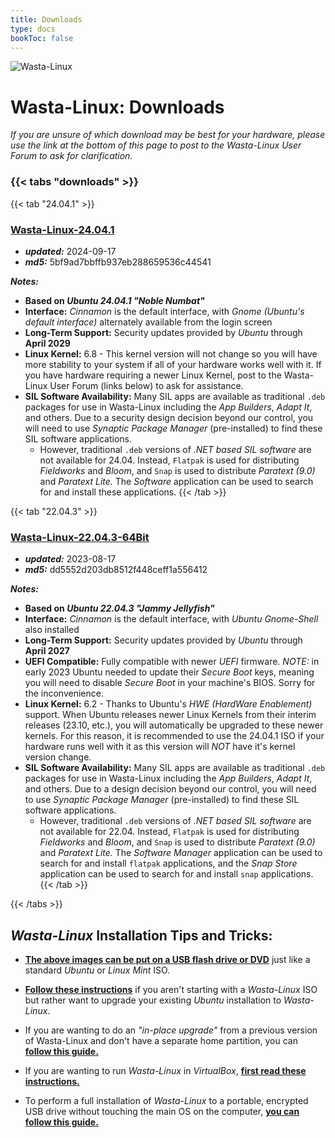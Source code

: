 ```yaml
---
title: Downloads
type: docs
bookToc: false
---
```


![Wasta-Linux](/media/wasta-linux-round-128.png)

# Wasta-Linux: Downloads

*If you are unsure of which download may be best for your hardware, please use the link at the bottom of this page to post to the Wasta-Linux User Forum to ask for clarification.*

### {{< tabs "downloads" >}}

{{< tab "24.04.1" >}}

### [**Wasta-Linux-24.04.1**](https://www.wastalinux.org/downloads/isos/wl-24-04-1/WL-24.04.1.iso)
* ***updated:*** 2024-09-17
* ***md5:*** 5bf9ad7bbffb937eb288659536c44541

***Notes:***
* **Based on _Ubuntu 24.04.1 "Noble Numbat"_**
* **Interface:** *Cinnamon* is the default interface, with *Gnome (Ubuntu's default interface)* alternately available from the login screen
* **Long-Term Support:** Security updates provided by *Ubuntu* through **April 2029**
* **Linux Kernel:** 6.8 - This kernel version will not change so you will have more stability to your system if all of your hardware works well with it. If you have hardware requiring a newer Linux Kernel, post to the Wasta-Linux User Forum (links below) to ask for assistance.
* **SIL Software Availability:** Many SIL apps are available as traditional `.deb` packages for use in Wasta-Linux including the *App Builders*, *Adapt It*, and others. Due to a security design decision beyond our control, you will need to use *Synaptic Package Manager* (pre-installed) to find these SIL software applications.
  * However, traditional `.deb` versions of *.NET based SIL software* are not available for 24.04. Instead, `Flatpak` is used for distributing *Fieldworks* and *Bloom*, and `Snap` is used to distribute *Paratext (9.0)* and *Paratext Lite.* The *Software* application can be used to search for and install these applications.
{{< /tab >}}

{{< tab "22.04.3" >}}

### [**Wasta-Linux-22.04.3-64Bit**](https://www.wastalinux.org/downloads/isos/wl-22-04-3/WL-22.04.3-64bit.iso)
* ***updated:*** 2023-08-17
* ***md5:*** dd5552d203db8512f448ceff1a556412

***Notes:***
* **Based on _Ubuntu 22.04.3 "Jammy Jellyfish"_**
* **Interface:** *Cinnamon* is the default interface, with *Ubuntu Gnome-Shell* also installed
* **Long-Term Support:** Security updates provided by *Ubuntu* through **April 2027**
* **UEFI Compatible:** Fully compatible with newer *UEFI* firmware. *NOTE:* in early 2023 Ubuntu needed to update their *Secure Boot* keys, meaning you will need to disable *Secure Boot* in your machine's BIOS. Sorry for the inconvenience.
* **Linux Kernel:** 6.2 - Thanks to Ubuntu's *HWE (HardWare Enablement)* support. When Ubuntu releases newer Linux Kernels from their interim releases (23.10, etc.), you will automatically be upgraded to these newer kernels. For this reason, it is recommended to use the 24.04.1 ISO if your hardware runs well with it as this version will *NOT* have it's kernel version change.
* **SIL Software Availability:** Many SIL apps are available as traditional `.deb` packages for use in Wasta-Linux including the *App Builders*, *Adapt It*, and others. Due to a design decision beyond our control, you will need to use *Synaptic Package Manager* (pre-installed) to find these SIL software applications.
  * However, traditional `.deb` versions of *.NET based SIL software* are not available for 22.04. Instead, `Flatpak` is used for distributing *Fieldworks* and *Bloom*, and `Snap` is used to distribute *Paratext (9.0)* and *Paratext Lite.* The *Software Manager* application can be used to search for and install `flatpak` applications, and the *Snap Store* application can be used to search for and install `snap` applications.
{{< /tab >}}

{{< /tabs >}}

## *Wasta-Linux* Installation Tips and Tricks:

* [**The above images can be put on a USB flash drive or DVD**](/tutorials/create-bootable-usb) just like a standard *Ubuntu* or *Linux Mint* ISO.

* [**Follow these instructions**](/home/ubuntu-migration) if you aren't starting with a *Wasta-Linux* ISO but rather want to upgrade your existing *Ubuntu* installation to *Wasta-Linux*.

* If you are wanting to do an *"in-place upgrade"* from a previous version of Wasta-Linux and don't have a separate home partition, you can [**follow this guide.**](/tutorials/inplace-upgrade)

* If you are wanting to run *Wasta-Linux* in *VirtualBox*, [**first read these instructions.**](/tutorials/virtualbox-install)

* To perform a full installation of *Wasta-Linux* to a portable, encrypted USB drive without touching the main OS on the computer, [**you can follow this guide.**](/tutorials/usb-install)
